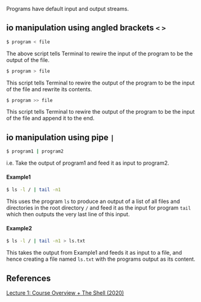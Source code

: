 Programs have default input and output streams.

## io manipulation using angled brackets `<` `>`
```bash
$ program < file
```
The above script tells Terminal to rewire the input of the program to be the output of the file.

```bash
$ program > file
```
This script tells Terminal to rewire the output of the program to be the input of the file and rewrite its contents.

```bash
$ program >> file
```
This script tells Terminal to rewire the output of the program to be the input of the file and append it to the end.

## io manipulation using pipe `|`
```bash
$ program1 | program2
```
i.e. Take the output of program1 and feed it as input to program2.

#### Example1
```bash
$ ls -l / | tail -n1
```
This uses the program `ls` to produce an output of a list of all files and directories in the root directory `/` and feed it as the input for program `tail` which then outputs the very last line of this input.

#### Example2
```bash
$ ls -l / | tail -n1 > ls.txt
```
This takes the output from Example1 and feeds it as input to a file, and hence creating a file named `ls.txt` with the programs output as its content.

## References
[Lecture 1: Course Overview + The Shell (2020)](https://www.youtube.com/watch?v=Z56Jmr9Z34Q&ab_channel=MissingSemester)
